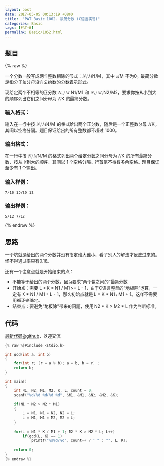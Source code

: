 ```yaml
---
layout: post
date: 2017-05-05 00:13:19 +0800
title:  "PAT Basic 1062. 最简分数 (C语言实现)"
categories: Basic
tags: [PAT-B]
permalink: Basic/1062.html
---
```


## 题目

{% raw %}<div class="ques-view"><p>一个分数一般写成两个整数相除的形式：<span class="katex"><span class="katex-mathml"><math><mrow><mi>N</mi><mi mathvariant="normal">/</mi><mi>M</mi></mrow>N/M</math></span><span aria-hidden="true" class="katex-html"><span class="strut" style="height:0.75em;"></span><span class="strut bottom" style="height:1em;vertical-align:-0.25em;"></span><span class="base textstyle uncramped"><span class="mord mathit" style="margin-right:0.10903em;">N</span><span class="mord mathrm">/</span><span class="mord mathit" style="margin-right:0.10903em;">M</span></span></span></span>，其中 <span class="katex"><span class="katex-mathml"><math><mrow><mi>M</mi></mrow>M</math></span><span aria-hidden="true" class="katex-html"><span class="strut" style="height:0.68333em;"></span><span class="strut bottom" style="height:0.68333em;vertical-align:0em;"></span><span class="base textstyle uncramped"><span class="mord mathit" style="margin-right:0.10903em;">M</span></span></span></span> 不为0。最简分数是指分子和分母没有公约数的分数表示形式。</p>
<p>现给定两个不相等的正分数 <span class="katex"><span class="katex-mathml"><math><mrow><msub><mi>N</mi><mn>1</mn></msub><mi mathvariant="normal">/</mi><msub><mi>M</mi><mn>1</mn></msub></mrow>N_1/M_1</math></span><span aria-hidden="true" class="katex-html"><span class="strut" style="height:0.75em;"></span><span class="strut bottom" style="height:1em;vertical-align:-0.25em;"></span><span class="base textstyle uncramped"><span class="mord"><span class="mord mathit" style="margin-right:0.10903em;">N</span><span class="msupsub"><span class="vlist"><span style="top:0.15em;margin-right:0.05em;margin-left:-0.10903em;"><span class="fontsize-ensurer reset-size5 size5"><span style="font-size:0em;">​</span></span><span class="reset-textstyle scriptstyle cramped mtight"><span class="mord mathrm mtight">1</span></span></span><span class="baseline-fix"><span class="fontsize-ensurer reset-size5 size5"><span style="font-size:0em;">​</span></span>​</span></span></span></span><span class="mord mathrm">/</span><span class="mord"><span class="mord mathit" style="margin-right:0.10903em;">M</span><span class="msupsub"><span class="vlist"><span style="top:0.15em;margin-right:0.05em;margin-left:-0.10903em;"><span class="fontsize-ensurer reset-size5 size5"><span style="font-size:0em;">​</span></span><span class="reset-textstyle scriptstyle cramped mtight"><span class="mord mathrm mtight">1</span></span></span><span class="baseline-fix"><span class="fontsize-ensurer reset-size5 size5"><span style="font-size:0em;">​</span></span>​</span></span></span></span></span></span></span> 和 <span class="katex"><span class="katex-mathml"><math><mrow><msub><mi>N</mi><mn>2</mn></msub><mi mathvariant="normal">/</mi><msub><mi>M</mi><mn>2</mn></msub></mrow>N_2/M_2</math></span><span aria-hidden="true" class="katex-html"><span class="strut" style="height:0.75em;"></span><span class="strut bottom" style="height:1em;vertical-align:-0.25em;"></span><span class="base textstyle uncramped"><span class="mord"><span class="mord mathit" style="margin-right:0.10903em;">N</span><span class="msupsub"><span class="vlist"><span style="top:0.15em;margin-right:0.05em;margin-left:-0.10903em;"><span class="fontsize-ensurer reset-size5 size5"><span style="font-size:0em;">​</span></span><span class="reset-textstyle scriptstyle cramped mtight"><span class="mord mathrm mtight">2</span></span></span><span class="baseline-fix"><span class="fontsize-ensurer reset-size5 size5"><span style="font-size:0em;">​</span></span>​</span></span></span></span><span class="mord mathrm">/</span><span class="mord"><span class="mord mathit" style="margin-right:0.10903em;">M</span><span class="msupsub"><span class="vlist"><span style="top:0.15em;margin-right:0.05em;margin-left:-0.10903em;"><span class="fontsize-ensurer reset-size5 size5"><span style="font-size:0em;">​</span></span><span class="reset-textstyle scriptstyle cramped mtight"><span class="mord mathrm mtight">2</span></span></span><span class="baseline-fix"><span class="fontsize-ensurer reset-size5 size5"><span style="font-size:0em;">​</span></span>​</span></span></span></span></span></span></span>，要求你按从小到大的顺序列出它们之间分母为 <span class="katex"><span class="katex-mathml"><math><mrow><mi>K</mi></mrow>K</math></span><span aria-hidden="true" class="katex-html"><span class="strut" style="height:0.68333em;"></span><span class="strut bottom" style="height:0.68333em;vertical-align:0em;"></span><span class="base textstyle uncramped"><span class="mord mathit" style="margin-right:0.07153em;">K</span></span></span></span> 的最简分数。</p>
<h3 id="-">输入格式：</h3>
<p>输入在一行中按 <span class="katex"><span class="katex-mathml"><math><mrow><mi>N</mi><mi mathvariant="normal">/</mi><mi>M</mi></mrow>N/M</math></span><span aria-hidden="true" class="katex-html"><span class="strut" style="height:0.75em;"></span><span class="strut bottom" style="height:1em;vertical-align:-0.25em;"></span><span class="base textstyle uncramped"><span class="mord mathit" style="margin-right:0.10903em;">N</span><span class="mord mathrm">/</span><span class="mord mathit" style="margin-right:0.10903em;">M</span></span></span></span> 的格式给出两个正分数，随后是一个正整数分母 <span class="katex"><span class="katex-mathml"><math><mrow><mi>K</mi></mrow>K</math></span><span aria-hidden="true" class="katex-html"><span class="strut" style="height:0.68333em;"></span><span class="strut bottom" style="height:0.68333em;vertical-align:0em;"></span><span class="base textstyle uncramped"><span class="mord mathit" style="margin-right:0.07153em;">K</span></span></span></span>，其间以空格分隔。题目保证给出的所有整数都不超过 1000。</p>
<h3 id="-">输出格式：</h3>
<p>在一行中按 <span class="katex"><span class="katex-mathml"><math><mrow><mi>N</mi><mi mathvariant="normal">/</mi><mi>M</mi></mrow>N/M</math></span><span aria-hidden="true" class="katex-html"><span class="strut" style="height:0.75em;"></span><span class="strut bottom" style="height:1em;vertical-align:-0.25em;"></span><span class="base textstyle uncramped"><span class="mord mathit" style="margin-right:0.10903em;">N</span><span class="mord mathrm">/</span><span class="mord mathit" style="margin-right:0.10903em;">M</span></span></span></span> 的格式列出两个给定分数之间分母为 <span class="katex"><span class="katex-mathml"><math><mrow><mi>K</mi></mrow>K</math></span><span aria-hidden="true" class="katex-html"><span class="strut" style="height:0.68333em;"></span><span class="strut bottom" style="height:0.68333em;vertical-align:0em;"></span><span class="base textstyle uncramped"><span class="mord mathit" style="margin-right:0.07153em;">K</span></span></span></span> 的所有最简分数，按从小到大的顺序，其间以 1 个空格分隔。行首尾不得有多余空格。题目保证至少有 1 个输出。</p>
<h3 id="-">输入样例：</h3>
<pre><code class="lang-in">7/18 13/20 12
</code></pre>
<h3 id="-">输出样例：</h3>
<pre><code class="lang-out">5/12 7/12
</code></pre>
</div>{% endraw %}

## 思路

一个坑就是给出的两个分数并没有指定谁大谁小，看了别人的解法才反应过来的。怪不得通过率只有0.18。

还有一个注意点就是开始结束的点：
- 不能等于给出的两个分数，因为要求“两个数之间的”最简分数
- 开始点：需要 L > K \* N1 / M1 >= L - 1，由于C语言整型的“地板除”运算，一定有 K \* N1 / M1 = L - 1，那么初始点就是 L = K \* N1 / M1 + 1。这样不需要用循环来确定。
- 结束点：要避免“地板除”带来的问题，使用 N2 \* K > M2 \* L 作为判断标准。

## 代码

[最新代码@github](https://github.com/OliverLew/PAT/blob/master/PATBasic/1062.c)，欢迎交流
```c
{% raw %}#include <stdio.h>

int gcd(int a, int b)
{
    for(int r; (r = a % b); a = b, b = r) ;
    return b;
}

int main()
{
    int N1, N2, M1, M2, K, L, count = 0;
    scanf("%d/%d %d/%d %d", &N1, &M1, &N2, &M2, &K);
    
    if(N1 * M2 > N2 * M1)
    {
        L = N1, N1 = N2, N2 = L;
        L = M1, M1 = M2, M2 = L;
    }
    
    for(L = N1 * K / M1 + 1; N2 * K > M2 * L; L++)  
        if(gcd(L, K) == 1)
            printf("%s%d/%d", count++ ? " " : "", L, K);
            
    return 0;
}
{% endraw %}
```